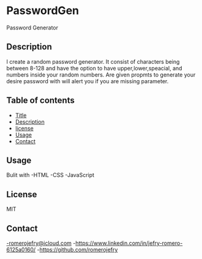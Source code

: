 # PasswordGen
Password Generator
## Description 
I create a random password generator. It consist of characters being between 8-128 and have the option to have upper,lower,speacial, and numbers inside your random numbers. Are given propmts to generate your desire password with will alert you if you are missing parameter.  

## Table of contents 

* [Title](#Title)
* [Description](#Description)
* [license](#License)
* [Usage](#Usage)
* [Contact](#Contact)


## Usage
Bulit with
-HTML
-CSS
-JavaScript

## License 
MIT


## Contact 
-romerojefry@icloud.com
-https://www.linkedin.com/in/jefry-romero-6125a0160/
-https://github.com/romerojefry